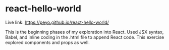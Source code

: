 # react-hello-world

Live link: https://peyo.github.io/react-hello-world/

This is the beginning phases of my exploration into React.
Used JSX syntax, Babel, and inline coding in the .html file to append React code.
This exercise explored components and props as well.
